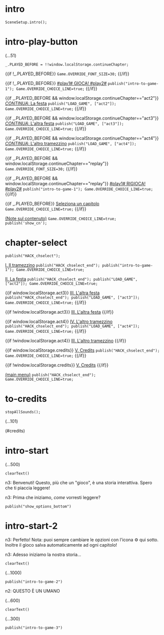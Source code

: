 # intro

`SceneSetup.intro();`

# intro-play-button

(...51)

```
_.PLAYED_BEFORE = !!window.localStorage.continueChapter;
```

{{if !_.PLAYED_BEFORE}}
`Game.OVERRIDE_FONT_SIZE=30;`
{{/if}}

{{if !_.PLAYED_BEFORE}}
[#play1# GIOCA! #play2#](#intro-start) `publish("intro-to-game-1"); Game.OVERRIDE_CHOICE_LINE=true;`
{{/if}}

{{if _.PLAYED_BEFORE && window.localStorage.continueChapter=="act2"}}
[_CONTINUA_: La festa](#act2) `publish("LOAD_GAME", ["act2"]); Game.OVERRIDE_CHOICE_LINE=true;`
{{/if}}

{{if _.PLAYED_BEFORE && window.localStorage.continueChapter=="act3"}}
[_CONTINUA_: L'altra festa](#act3) `publish("LOAD_GAME", ["act3"]); Game.OVERRIDE_CHOICE_LINE=true;`
{{/if}}

{{if _.PLAYED_BEFORE && window.localStorage.continueChapter=="act4"}}
[_CONTINUA_: L'altro tramezzino](#act4) `publish("LOAD_GAME", ["act4"]); Game.OVERRIDE_CHOICE_LINE=true;`
{{/if}}

{{if _.PLAYED_BEFORE && window.localStorage.continueChapter=="replay"}}
`Game.OVERRIDE_FONT_SIZE=30;`
{{/if}}

{{if _.PLAYED_BEFORE && window.localStorage.continueChapter=="replay"}}
[#play1# RIGIOCA! #play2#](#intro-start) `publish("intro-to-game-1"); Game.OVERRIDE_CHOICE_LINE=true;`
{{/if}}

{{if _.PLAYED_BEFORE}}
[Seleziona un capitolo](#chapter-select) `Game.OVERRIDE_CHOICE_LINE=true;`
{{/if}}

[(Note sul contenuto)](#intro-play-button) `Game.OVERRIDE_CHOICE_LINE=true; publish('show_cn');`

# chapter-select

`publish("HACK_chselect");`

[I. Il tramezzino](#intro-start) `publish("HACK_chselect_end"); publish("intro-to-game-1"); Game.OVERRIDE_CHOICE_LINE=true;`

[II. La festa](#act2) `publish("HACK_chselect_end"); publish("LOAD_GAME", ["act2"]); Game.OVERRIDE_CHOICE_LINE=true;`

{{if window.localStorage.act3}}
[III. L'altra festa](#act3) `publish("HACK_chselect_end"); publish("LOAD_GAME", ["act3"]); Game.OVERRIDE_CHOICE_LINE=true;`
{{/if}}

{{if !window.localStorage.act3}}
[III. L'altra festa]()
{{/if}}

{{if window.localStorage.act4}}
[IV.  L'altro tramezzino](#act4) `publish("HACK_chselect_end"); publish("LOAD_GAME", ["act4"]); Game.OVERRIDE_CHOICE_LINE=true;`
{{/if}}

{{if !window.localStorage.act4}}
[III.  L'altro tramezzino]()
{{/if}}

{{if window.localStorage.credits}}
[V. Credits](#to-credits) `publish("HACK_chselect_end"); Game.OVERRIDE_CHOICE_LINE=true;`
{{/if}}

{{if !window.localStorage.credits}}
[V. Credits]()
{{/if}}

[(main menu)](#intro-play-button) `publish("HACK_chselect_end"); Game.OVERRIDE_CHOICE_LINE=true;`

# to-credits

`stopAllSounds();`

(...101)

(#credits)

# intro-start

(...500)

`clearText()`

n3: Benvenuti! Questo, più che un "gioco", è una storia interattiva. Spero che ti piaccia leggere!

n3: Prima che iniziamo, *come* vorresti leggere?

`publish("show_options_bottom")`

# intro-start-2

n3: Perfetto! Nota: puoi sempre cambiare le opzioni con l'icona ⚙ qui sotto. Inoltre il gioco salva automaticamente ad ogni capitolo!

n3: Adesso iniziamo la nostra storia...

`clearText()`

(...1000)

`publish("intro-to-game-2")`

n2: QUESTO È UN UMANO

(...600)

`clearText()`

(...300)

`publish("intro-to-game-3")`
